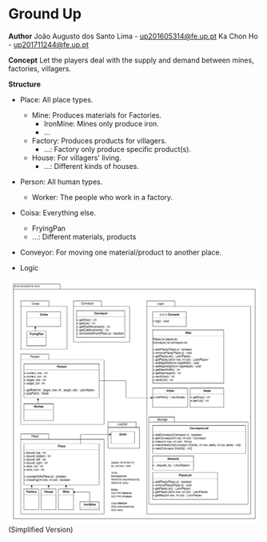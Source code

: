 # Ground Up

**Author**
João Augusto dos Santo Lima - up201605314@fe.up.pt
Ka Chon Ho - up201711244@fe.up.pt

**Concept**
Let the players deal with the supply and demand between mines, factories, villagers.

**Structure**
- Place: All place types.
  - Mine: Produces materials for Factories.
    - IronMine: Mines only produce iron.
    - ...
  - Factory: Produces products for villagers.
    - ...: Factory only produce specific product(s).
  - House: For villagers' living.
    - ...: Different kinds of houses.

- Person: All human types.
  - Worker: The people who work in a factory.

- Coisa: Everything else.
  - FryingPan
  - ...: Different materials, products

- Conveyor: For moving one material/product to another place.

- Logic

![UML Diagram (Updated 2018-04-27)](https://github.com/tripor/LPOO1718_T5G13_Project/blob/master/uml_20180427.jpg)
(Simplified Version)
